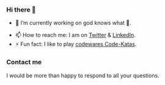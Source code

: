 ### Hi there 👋

- 🔭 I’m currently working on god knows what 🙂.
<!-- - 💬 Ask me about Full Stack [NestJS](https://nestjs.com), [Angular](https://angular.dev) and [Python](https://www.python.org/)! -->
- 📫 How to reach me: I am on [Twitter](https://twitter.com/OthmanCherradi?s=09) & [LinkedIn](https://www.linkedin.com/in/otmane-cherradi/).
- ⚡ Fun fact: I like to play [codewares Code-Katas](https://www.codewars.com/).

### Contact me
I would be more than happy to respond to all your questions.

<!--
**otmanecherradi/otmanecherradi** is a ✨ _special_ ✨ repository because its `README.md` (this file) appears on your GitHub profile.

Here are some ideas to get you started:

- 🔭 I’m currently working on ...
- 🌱 I’m currently learning ...
- 👯 I’m looking to collaborate on ...
- 🤔 I’m looking for help with ...
- 💬 Ask me about ...
- 📫 How to reach me: ...
- 😄 Pronouns: ...
- ⚡ Fun fact: ...
-->
